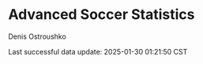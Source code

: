 # Advanced Soccer Statistics
Denis Ostroushko

<!-- gfm -->

Last successful data update: 2025-01-30 01:21:50 CST
